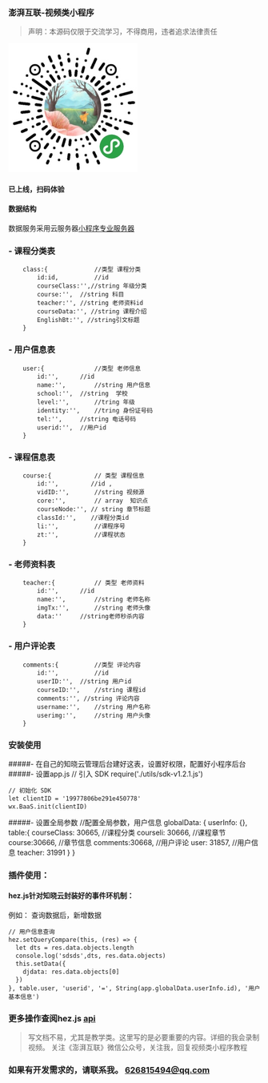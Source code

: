 ### 澎湃互联-视频类小程序
> 声明：本源码仅限于交流学习，不得商用，违者追求法律责任


![课后ing](https://github.com/Hezhong123/course-egt/blob/master/img/wegt.jpg)

####  已上线，扫码体验

#### 数据结构
数据服务采用云服务器[小程序专业服务器](https://cloud.minapp.com/)
		
### - 课程分类表
		class:{ 			//类型 课程分类
			id:id,			//id 	
			courseClass:'',//string 年级分类
			course:'',	//string 科目
			teacher:'',	//string 老师资料id
			courseData:'', //string 课程介绍
			EnglishBt:'', //string引文标题	
		}
		
### - 用户信息表
	 	user:{				//类型 老师信息
			id:'', 		//id
			name:'',		//string 用户信息
			school:'',	//string  学校
			level:'',		//tring 年级
			identity:'', 	//tring 身份证号码	
			tel:'',		//string 电话号码
			userid:'', 	//用户id
		}	
		
### - 课程信息表
		course:{ 			// 类型 课程信息
			id:'',	       //id ,	
			vidID:'',		//string 视频源
			core:'',		// array  知识点
			courseNode:'', // string 章节标题
			classId:'',    //课程分类id
			li:'',			//课程序号
			zt:'',			//课程状态
		}

### - 老师资料表
		teacher:{			// 类型 老师资料
			id:'',    	//id  
			name:'',		//string 老师名称
			imgTx:'',		//string 老师头像
			data:''		//string老师秒杀内容
		} 
		
### - 用户评论表
		comments:{  		//类型 评论内容
			id:'',			//id
			userID:'',	//string 用户id
			courseID:'', 	//string 课程id
			comments:'', //string 评论内容
			username:'',	//string 用户名称
			userimg:'', 	//string 用户头像 
		}						


### 安装使用
#####- 在自己的知晓云管理后台建好这表，设置好权限，配置好小程序后台
#####- 	设置app.js
	 // 引入 SDK
    require('./utils/sdk-v1.2.1.js')

    // 初始化 SDK
    let clientID = '19977806be291e450778'
    wx.BaaS.init(clientID)
    
    
#####- 	设置全局参数
	//配置全局参数，用户信息
	globalData: {
	    userInfo: {},
	    table:{
	      courseClass: 30665,  //课程分类
	      courseli: 30666,   //课程章节
	      course:30666,  //章节信息
	      comments:30668,   //用户评论
	      user: 31857,   //用户信息
	      teacher: 31991
	     }
	 }    
	    

### 插件使用：
#### hez.js针对知晓云封装好的事件环机制：
例如： 查询数据后，新增数据
		
	// 用户信息查询
    hez.setQueryCompare(this, (res) => {
      let dts = res.data.objects.length
      console.log('sdsds',dts, res.data.objects)
      this.setData({
        djdata: res.data.objects[0]
      })
    }, table.user, 'userid', '=', String(app.globalData.userInfo.id), '用户基本信息')
    
    	
### 更多操作查阅hez.js [api](https://github.com/Hezhong123/hez)	
> 写文档不易，尤其是教学类。这里写的是必要重要的内容。详细的我会录制视频。
> 关注《澎湃互联》微信公众号，关注我，回复视频类小程序教程


### 如果有开发需求的，请联系我。 626815494@qq.com
	
	
	    
